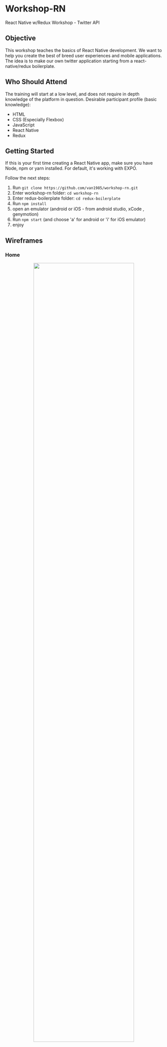 # Workshop-RN
React Native w/Redux Workshop - Twitter API

## Objective
This workshop teaches the basics of React Native development. We want to help you create the best of breed user experiences and mobile applications. The idea is to make our own twitter application starting from a react-native/redux boilerplate. 

##  Who Should Attend
The training will start at a low level, and does not require in depth knowledge of the platform in question. Desirable participant profile (basic knowledge): 
- HTML
- CSS (Especially Flexbox)
- JavaScript
- React Native
- Redux

## Getting Started

If this is your first time creating a React Native app, make sure you have Node, npm or yarn installed. For default, it's working with EXPO.

Follow the next steps: 

1. Run `git clone https://github.com/van1985/workshop-rn.git`
2. Enter workshop-rn folder: `cd workshop-rn`
3. Enter redux-boilerplate folder: `cd redux-boilerplate`
4. Run `npm install`
5. open an emulator (android or iOS - from android studio, xCode , genymotion)
6. Run `npm start` (and choose 'a' for android or 'i' for iOS emulator)
7. enjoy

## Wireframes

### Home

<p align="center">
  <img height="80%" width="80%" src="https://github.com/van1985/workshop-rn/blob/master/wireframes/home.png">
</p>

### Twitter Details

<p align="center">
  <img height="40%" width="40%" src="https://github.com/van1985/workshop-rn/blob/master/wireframes/tweet_details.png">
</p>

### Search & Trends

<p align="center">
  <img height="80%" width="80%" src="https://github.com/van1985/workshop-rn/blob/master/wireframes/search_1.png">
</p>
<p align="center">
  <img height="80%" width="80%" src="https://github.com/van1985/workshop-rn/blob/master/wireframes/search_2.png">
</p>

### Configuration

<p align="center">
  <img height="40%" width="40%" src="https://github.com/van1985/workshop-rn/blob/master/wireframes/configuration.png">
</p>


## Stories

1. **As a user ,I want to see my twitter timeline.**

2. **As a user, I want to see my twitter timele  (with infinite scroll).**

3. **As a user, I want to see a specific twitter details.**

4. **As a user, I want to see my country trends.**

5. **As a user, I want to search on twitter to quickly find news and events.**

6. **As a user, I want to see all the results for a specific search (with infinite scroll).**

7. **As a user, I want to configure what I want to see in my twitter timeline. This configuration must be reflected in the home section.**

8. **As a user, I want to use the app in Android & iOS Platform**

## Some tips...

* Use flatlist component for develop the different lists.
* Use ActivityIndicator for develop loading component. Make a specific component, so you can reuse it. 
* Use propTypes property for typechecking on the props for a component.
* Use the _base.js file to save all colors and attributes that are cross to the application.
 
## Set Up Twitter Server

1. Open the console
2. Enter inside `server` folder
3. Execute the command `node server` in the console
3. Open the browser and type `localhost:8080`
4. Should see this text on the brower `Twitter API is running...`

The endpoints availables are:

### GET statuses / home_timeline

endpoint: /timeline?count=100

Returns a collection of the most recent Tweets posted by the authenticating user and the users they follow.

#### Parameters

**count (optional)**: Specifies the number of records to retrieve. Must be less than or equal to 200. Defaults to 20. The value of count is best thought of as a limit to the number of tweets to return because suspended or deleted content is removed after the count has been applied.

### GET trends/place

endpoint: /trends?id=23424747

Returns the top 50 trending topics for a specific WOEID, if trending information is available for it.

#### Parameters

**id (required)**: The Yahoo! Where On Earth ID of the location to return trending information for. Global information is available by using 1 as the WOEID .

### GET search/tweets

endpoint: /search?q=TanBionicaCocaColaFM

Returns a collection of relevant Tweets matching a specified query.. This search API searches against a sampling of recent Tweets published in the past 7 days. Part of the 'public' set of APIs.

#### Parameters

**q (required)**: A UTF-8, URL-encoded search query of 500 characters maximum, including operators. Queries may additionally be limited by complexity.

### GET statuses/show/:id

endpoint: show?id=1011417658833551361 (id_str)

Returns a single Tweet, specified by the id parameter. The Tweet’s author will also be embedded within the Tweet.

#### Parameters

**id** (required): The numerical ID of the desired Tweet.
